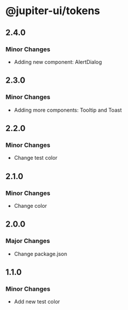 # @jupiter-ui/tokens

## 2.4.0

### Minor Changes

- Adding new component: AlertDialog

## 2.3.0

### Minor Changes

- Adding more components: Tooltip and Toast

## 2.2.0

### Minor Changes

- Change test color

## 2.1.0

### Minor Changes

- Change color

## 2.0.0

### Major Changes

- Change package.json

## 1.1.0

### Minor Changes

- Add new test color
